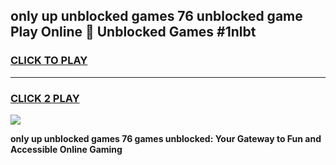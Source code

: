 
## only up unblocked games 76 unblocked game Play Online 👋 Unblocked Games #1nlbt
<h3>
<a href="https://premium.freeplayer.one?title=only_up_unblocked_games_76&ref=21F">CLICK TO PLAY</a></h3>
<hr>

<h3>
<a href="https://premium.freeplayer.one?title=only_up_unblocked_games_76&ref=21F">CLICK 2 PLAY</a>
  
</h3>

<a href="https://premium.freeplayer.one?title=only_up_unblocked_games_76&ref=21F/"><img src="https://clearcache.store/games.png"></a>


**only up unblocked games 76 games unblocked: Your Gateway to Fun and Accessible Online Gaming**
